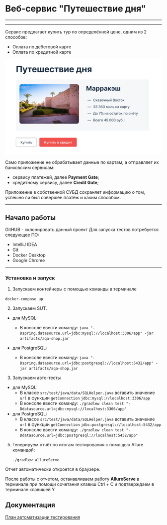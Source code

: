 # Веб-сервис "Путешествие дня"
****************************
********************************
Сервис предлагает купить тур по определённой цене, одним из 2 способов:
+ Оплата по дебетовой карте
+ Оплата по кредитной карте

![Cервис](pictures/service.png)

Само приложение не обрабатывает данные по картам, а отправляет их банковским сервисам:
+ сервису платежей, далее **Payment Gate**;
+ кредитному сервису, далее **Credit Gate**;
  
Приложение в собственной СУБД сохраняет информацию о том, успешно ли был совершён платёж и каким способом.
*******************************
## Начало работы
GitHUB - склонировать данный проект
Для запуска тестов потребуется следующее ПО:
+ IntelliJ IDEA
+ Git
+ Docker Desktop
+ Google Chrome
**************************************
### Установка и запуск
1. Запускаем контейнеры с помощью команды в терминале

```docker-compose up```

2. Запускаем SUT. 
+ для MySQL: 

  + В консоле ввести команду: ```java "-Dspring.datasource.url=jdbc:mysql://localhost:3306/app" -jar artifacts/aqa-shop.jar``` 
    
+ для PostgreSQL: 

  + В консоле ввести команду: 
  ```java "-Dspring.datasource.url=jdbc:postgresql://localhost:5432/app" -jar artifacts/aqa-shop.jar```


3. Запускаем авто-тесты
+ для MySQL:
  + В классе `src/test/java/data/SQLHelper.java` вставить значение `url` в функции `getConnection` `jdbc:mysql://localhost:3306/app`
  +  В консоле ввести команду: ```./gradlew clean test "-Ddatasource.url=jdbc:mysql://localhost:3306/app"```
+ для PostgreSQL:
    + В классе `src/test/java/data/SQLHelper.java` вставить значение `url` в функции `getConnection` `jdbc:postgresql://localhost:5432/app`
    + В консоле ввести команду: ```./gradlew clean test "-Ddatasource.url=jdbc:postgresql://localhost:5432/app"```
5. Генерируем отчёт по итогам тестирования с помощью Allure командой:

   ```./gradlew allureServe```

Отчет автоматически откроется в браузере.

После работы с отчетом, останавливаем работу **АllureServe** в терминале при помощи сочетания клавиш Ctrl + C и подтверждаем в терминале клавишей Y

## Документация
[План автоматизации тестирования](docs/Plan.md)


   